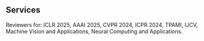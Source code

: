 ## Services

Reviewers for: ICLR 2025, AAAI 2025, CVPR 2024, ICPR 2024, TPAMI, IJCV, Machine Vision and Applications, Neural Computing and Applications.

